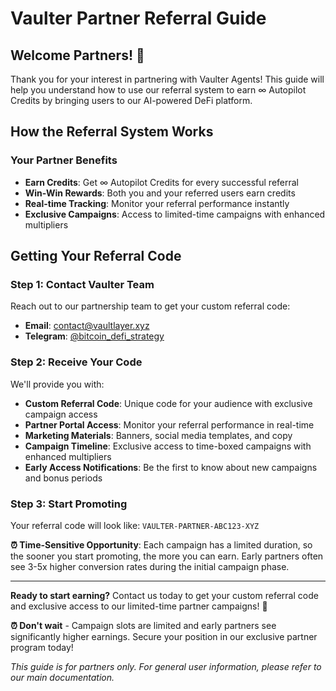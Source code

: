 # Vaulter Partner Referral Guide

## Welcome Partners! 🚀

Thank you for your interest in partnering with Vaulter Agents! This guide will help you understand how to use our referral system to earn ∞ Autopilot Credits by bringing users to our AI-powered DeFi platform.

## How the Referral System Works

### Your Partner Benefits
- **Earn Credits**: Get ∞ Autopilot Credits for every successful referral
- **Win-Win Rewards**: Both you and your referred users earn credits
- **Real-time Tracking**: Monitor your referral performance instantly
- **Exclusive Campaigns**: Access to limited-time campaigns with enhanced multipliers

## Getting Your Referral Code

### Step 1: Contact Vaulter Team
Reach out to our partnership team to get your custom referral code:
- **Email**: contact@vaultlayer.xyz
- **Telegram**: [@bitcoin\_defi\_strategy](https://t.me/+Q58TzLXmvGM0MGFh)

### Step 2: Receive Your Code
We'll provide you with:
- **Custom Referral Code**: Unique code for your audience with exclusive campaign access
- **Partner Portal Access**: Monitor your referral performance in real-time
- **Marketing Materials**: Banners, social media templates, and copy
- **Campaign Timeline**: Exclusive access to time-boxed campaigns with enhanced multipliers
- **Early Access Notifications**: Be the first to know about new campaigns and bonus periods

### Step 3: Start Promoting
Your referral code will look like: `VAULTER-PARTNER-ABC123-XYZ`

**⏰ Time-Sensitive Opportunity**: Each campaign has a limited duration, so the sooner you start promoting, the more you can earn. Early partners often see 3-5x higher conversion rates during the initial campaign phase.

---

**Ready to start earning?** Contact us today to get your custom referral code and exclusive access to our limited-time partner campaigns! 🚀

**⏰ Don't wait** - Campaign slots are limited and early partners see significantly higher earnings. Secure your position in our exclusive partner program today!

*This guide is for partners only. For general user information, please refer to our main documentation.*
